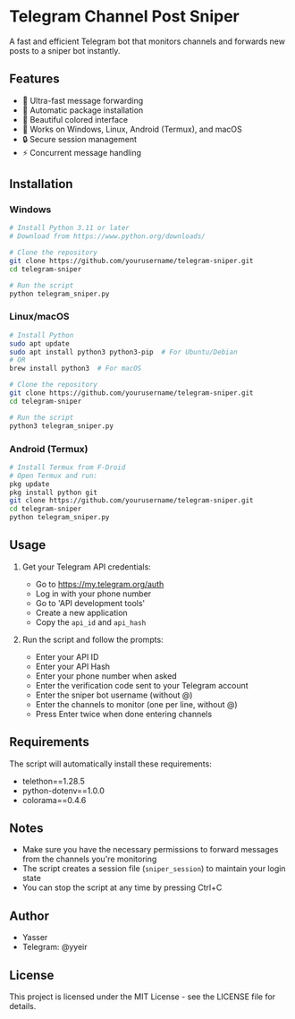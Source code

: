 # Telegram Channel Post Sniper

A fast and efficient Telegram bot that monitors channels and forwards new posts to a sniper bot instantly.

## Features

- 🚀 Ultra-fast message forwarding
- 🔄 Automatic package installation
- 🌈 Beautiful colored interface
- 📱 Works on Windows, Linux, Android (Termux), and macOS
- 🔒 Secure session management
- ⚡ Concurrent message handling

## Installation

### Windows
```bash
# Install Python 3.11 or later
# Download from https://www.python.org/downloads/

# Clone the repository
git clone https://github.com/yourusername/telegram-sniper.git
cd telegram-sniper

# Run the script
python telegram_sniper.py
```

### Linux/macOS
```bash
# Install Python
sudo apt update
sudo apt install python3 python3-pip  # For Ubuntu/Debian
# OR
brew install python3  # For macOS

# Clone the repository
git clone https://github.com/yourusername/telegram-sniper.git
cd telegram-sniper

# Run the script
python3 telegram_sniper.py
```

### Android (Termux)
```bash
# Install Termux from F-Droid
# Open Termux and run:
pkg update
pkg install python git
git clone https://github.com/yourusername/telegram-sniper.git
cd telegram-sniper
python telegram_sniper.py
```

## Usage

1. Get your Telegram API credentials:
   - Go to https://my.telegram.org/auth
   - Log in with your phone number
   - Go to 'API development tools'
   - Create a new application
   - Copy the `api_id` and `api_hash`

2. Run the script and follow the prompts:
   - Enter your API ID
   - Enter your API Hash
   - Enter your phone number when asked
   - Enter the verification code sent to your Telegram account
   - Enter the sniper bot username (without @)
   - Enter the channels to monitor (one per line, without @)
   - Press Enter twice when done entering channels

## Requirements

The script will automatically install these requirements:
- telethon==1.28.5
- python-dotenv==1.0.0
- colorama==0.4.6

## Notes

- Make sure you have the necessary permissions to forward messages from the channels you're monitoring
- The script creates a session file (`sniper_session`) to maintain your login state
- You can stop the script at any time by pressing Ctrl+C

## Author

- Yasser
- Telegram: @yyeir

## License

This project is licensed under the MIT License - see the LICENSE file for details. 